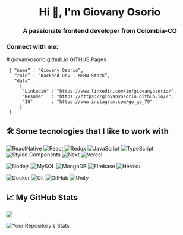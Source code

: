 <h1 align="center">Hi 👋, I'm Giovany Osorio</h1>
<h3 align="center">A passionate frontend developer from Colombia-CO</h3>

<h3 align="left">Connect with me:</h3>
<p align="left">
</p>
# giovanyosorio.github.io
GITHUB Pages


<!--div style="text-align:center"><img src="./img/welcome.png" alt="background" style="width:70%; margin-left:auto; margin-right:auto; display: block; width:300px"/></div-->

```shell
 { “name” : “Giovany Osorio”,
   “role” : “Backend Dev | MERN Stack”,
   “data” : 
     { 
      "Linkedin" : "https://www.linkedin.com/in/giovanyosorio/", 
      "Resume"   : "https://https://giovanyosorio.github.io//",
      "IG"       : "https://www.instagram.com/go_go_79"
     }
 }
```
 
## 🛠 Some tecnologies that I like to work with

![ReactNative](https://img.shields.io/badge/-React%20Native-black?style=flat&logo=react)
![React](https://img.shields.io/badge/-React-black?style=flat&logo=react)
![Redux](https://img.shields.io/badge/-Redux-black?style=flat&logo=redux)
![JavaScript](https://img.shields.io/badge/-JavaScript-black?style=flat&logo=javascript)
![TypeScript](https://img.shields.io/badge/-TypeScript-black?style=flat&logo=typescript)
![Styled Components](https://img.shields.io/badge/-Styled%20Components-black?style=flat&logo=styled-components)
![Next](https://img.shields.io/badge/-next-black?style=flat&logo=next.js)
![Vercel](https://img.shields.io/badge/-Vercel-black?style=flat&logo=vercel)

![Nodejs](https://img.shields.io/badge/-Nodejs-black?style=flat&logo=Node.js)
![MySQL](https://img.shields.io/badge/-MySQL-black?style=flat&logo=mysql)
![MongoDB](https://img.shields.io/badge/-MongoDB-black?style=flat&logo=mongodb)
![Firebase](https://img.shields.io/badge/-Firebase-black?style=flat&logo=Firebase)
![Heroku](https://img.shields.io/badge/-Heroku-black?style=flat&logo=heroku)

![Docker](https://img.shields.io/badge/-Docker-black?style=flat&logo=docker)
![Git](https://img.shields.io/badge/-Git-black?style=flat&logo=git)
![GitHub](https://img.shields.io/badge/-GitHub-black?style=flat&logo=github)
![Unity](https://img.shields.io/badge/-unity-black?style=flat&logo=unity)

## 📈 My GitHub Stats

<picture>
<source 
  srcset="https://github-readme-stats.vercel.app/api?username=giovanyosorio&show_icons=true&theme=dark"
  media="(prefers-color-scheme: dark)"
/>
<source
  srcset="https://github-readme-stats.vercel.app/api?username=giovanyosorio&show_icons=true"
  media="(prefers-color-scheme: light), (prefers-color-scheme: no-preference)"
/>
<img src="https://github-readme-stats.vercel.app/api?username=giovanyosorio&show_icons=true" />
</picture>

![Your Repository's Stats](https://github-readme-stats.vercel.app/api/top-langs/?username=giovanyosorio&theme=blue-green)

